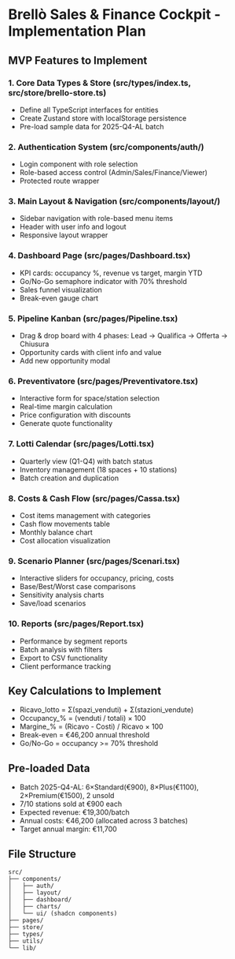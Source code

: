 # Brellò Sales & Finance Cockpit - Implementation Plan

## MVP Features to Implement

### 1. Core Data Types & Store (src/types/index.ts, src/store/brello-store.ts)
- Define all TypeScript interfaces for entities
- Create Zustand store with localStorage persistence
- Pre-load sample data for 2025-Q4-AL batch

### 2. Authentication System (src/components/auth/)
- Login component with role selection
- Role-based access control (Admin/Sales/Finance/Viewer)
- Protected route wrapper

### 3. Main Layout & Navigation (src/components/layout/)
- Sidebar navigation with role-based menu items
- Header with user info and logout
- Responsive layout wrapper

### 4. Dashboard Page (src/pages/Dashboard.tsx)
- KPI cards: occupancy %, revenue vs target, margin YTD
- Go/No-Go semaphore indicator with 70% threshold
- Sales funnel visualization
- Break-even gauge chart

### 5. Pipeline Kanban (src/pages/Pipeline.tsx)
- Drag & drop board with 4 phases: Lead → Qualifica → Offerta → Chiusura
- Opportunity cards with client info and value
- Add new opportunity modal

### 6. Preventivatore (src/pages/Preventivatore.tsx)
- Interactive form for space/station selection
- Real-time margin calculation
- Price configuration with discounts
- Generate quote functionality

### 7. Lotti Calendar (src/pages/Lotti.tsx)
- Quarterly view (Q1-Q4) with batch status
- Inventory management (18 spaces + 10 stations)
- Batch creation and duplication

### 8. Costs & Cash Flow (src/pages/Cassa.tsx)
- Cost items management with categories
- Cash flow movements table
- Monthly balance chart
- Cost allocation visualization

### 9. Scenario Planner (src/pages/Scenari.tsx)
- Interactive sliders for occupancy, pricing, costs
- Base/Best/Worst case comparisons
- Sensitivity analysis charts
- Save/load scenarios

### 10. Reports (src/pages/Report.tsx)
- Performance by segment reports
- Batch analysis with filters
- Export to CSV functionality
- Client performance tracking

## Key Calculations to Implement
- Ricavo_lotto = Σ(spazi_venduti) + Σ(stazioni_vendute)
- Occupancy_% = (venduti / totali) × 100
- Margine_% = (Ricavo - Costi) / Ricavo × 100
- Break-even = €46,200 annual threshold
- Go/No-Go = occupancy >= 70% threshold

## Pre-loaded Data
- Batch 2025-Q4-AL: 6×Standard(€900), 8×Plus(€1100), 2×Premium(€1500), 2 unsold
- 7/10 stations sold at €900 each
- Expected revenue: €19,300/batch
- Annual costs: €46,200 (allocated across 3 batches)
- Target annual margin: €11,700

## File Structure
```
src/
├── components/
│   ├── auth/
│   ├── layout/
│   ├── dashboard/
│   ├── charts/
│   └── ui/ (shadcn components)
├── pages/
├── store/
├── types/
├── utils/
└── lib/
```